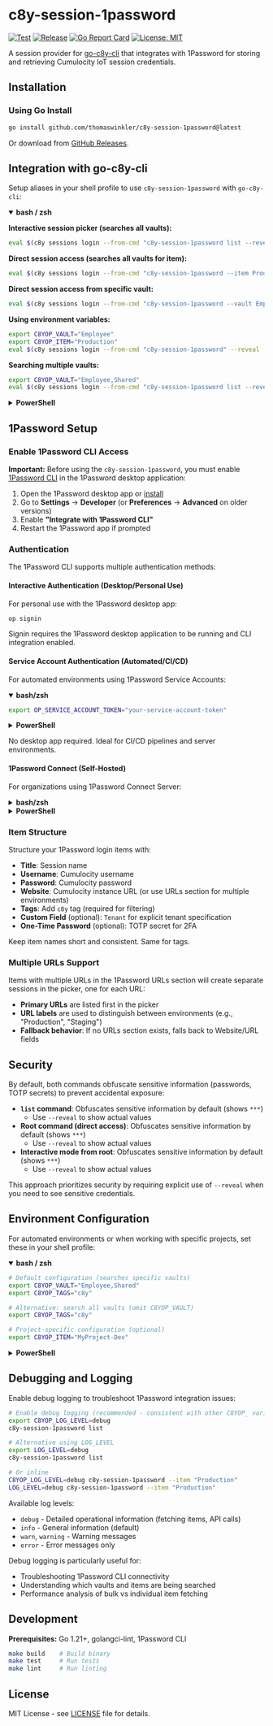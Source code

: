 # c8y-session-1password

[![Test](https://github.com/thomaswinkler/c8y-session-1password/actions/workflows/test.yml/badge.svg)](https://github.com/thomaswinkler/c8y-session-1password/actions/workflows/test.yml)
[![Release](https://github.com/thomaswinkler/c8y-session-1password/actions/workflows/release.yml/badge.svg)](https://github.com/thomaswinkler/c8y-session-1password/actions/workflows/release.yml)
[![Go Report Card](https://goreportcard.com/badge/github.com/thomaswinkler/c8y-session-1password)](https://goreportcard.com/report/github.com/thomaswinkler/c8y-session-1password)
[![License: MIT](https://img.shields.io/badge/License-MIT-yellow.svg)](https://opensource.org/licenses/MIT)

A session provider for [go-c8y-cli](https://github.com/reubenmiller/go-c8y-cli) that integrates with 1Password for storing and retrieving Cumulocity IoT session credentials.

## Installation

### Using Go Install

```bash
go install github.com/thomaswinkler/c8y-session-1password@latest
```

Or download from [GitHub Releases](https://github.com/thomaswinkler/c8y-session-1password/releases).

## Integration with go-c8y-cli

Setup aliases in your shell profile to use `c8y-session-1password` with `go-c8y-cli`:

<details open>
<summary><strong>bash / zsh</strong></summary>

**Interactive session picker (searches all vaults):**
```bash
eval $(c8y sessions login --from-cmd "c8y-session-1password list --reveal" --shell auto)
```

**Direct session access (searches all vaults for item):**
```bash
eval $(c8y sessions login --from-cmd "c8y-session-1password --item Production --reveal" --shell auto)
```

**Direct session access from specific vault:**
```bash
eval $(c8y sessions login --from-cmd "c8y-session-1password --vault Employee --item Production --reveal" --shell auto)
```

**Using environment variables:**
```bash
export C8YOP_VAULT="Employee"
export C8YOP_ITEM="Production"
eval $(c8y sessions login --from-cmd "c8y-session-1password" --reveal --shell auto)
```

**Searching multiple vaults:**
```bash
export C8YOP_VAULT="Employee,Shared"
eval $(c8y sessions login --from-cmd "c8y-session-1password list --reveal" --shell auto)
```

</details>

<details>
<summary><strong>PowerShell</strong></summary>

**Interactive session picker (searches all vaults):**
```powershell
$(c8y sessions login --from-cmd "c8y-session-1password list --reveal" --shell auto) | Invoke-Expression
```

**Direct session access (searches all vaults for item):**
```powershell
$(c8y sessions login --from-cmd "c8y-session-1password --item Production --reveal" --shell auto) | Invoke-Expression
```

**Direct session access from specific vault:**
```powershell
$(c8y sessions login --from-cmd "c8y-session-1password --vault Employee --item Production --reveal" --shell auto) | Invoke-Expression
```

**Using environment variables:**
```powershell
$env:C8YOP_VAULT="Employee"
$env:C8YOP_ITEM="Production"
$(c8y sessions login --from-cmd "c8y-session-1password" --reveal --shell auto) | Invoke-Expression
```

**Searching multiple vaults:**
```powershell
$env:C8YOP_VAULT="Employee,Shared"
$(c8y sessions login --from-cmd "c8y-session-1password list --reveal" --shell auto) | Invoke-Expression
```

</details>

## 1Password Setup

### Enable 1Password CLI Access

**Important:** Before using the `c8y-session-1password`, you must enable [1Password CLI](https://developer.1password.com/docs/cli/) in the 1Password desktop application:
1. Open the 1Password desktop app or [install](https://1password.com/downloads/) 
2. Go to **Settings** → **Developer** (or **Preferences** → **Advanced** on older versions)
3. Enable **"Integrate with 1Password CLI"**
4. Restart the 1Password app if prompted

### Authentication

The 1Password CLI supports multiple authentication methods:

#### Interactive Authentication (Desktop/Personal Use)

For personal use with the 1Password desktop app:

```bash
op signin
```

Signin requires the 1Password desktop application to be running and CLI integration enabled.

#### Service Account Authentication (Automated/CI/CD)

For automated environments using 1Password Service Accounts:

<details open>
<summary><strong>bash/zsh</strong></summary>

```bash
export OP_SERVICE_ACCOUNT_TOKEN="your-service-account-token"
```

</details>

<details>
<summary><strong>PowerShell</strong></summary>

```powershell
$env:OP_SERVICE_ACCOUNT_TOKEN="your-service-account-token"
```

</details>

No desktop app required. Ideal for CI/CD pipelines and server environments.

#### 1Password Connect (Self-Hosted)

For organizations using 1Password Connect Server:

<details>
<summary><strong>bash/zsh</strong></summary>

```bash
export OP_CONNECT_HOST="https://your-connect-server"
export OP_CONNECT_TOKEN="your-connect-token"
```

</details>

<details>
<summary><strong>PowerShell</strong></summary>

```powershell
$env:OP_CONNECT_HOST="https://your-connect-server"
$env:OP_CONNECT_TOKEN="your-connect-token"
```

</details>

### Item Structure

Structure your 1Password login items with:
- **Title**: Session name
- **Username**: Cumulocity username  
- **Password**: Cumulocity password
- **Website**: Cumulocity instance URL (or use URLs section for multiple environments)
- **Tags**: Add `c8y` tag (required for filtering)
- **Custom Field** (optional): `Tenant` for explicit tenant specification
- **One-Time Password** (optional): TOTP secret for 2FA

Keep item names short and consistent. Same for tags.

### Multiple URLs Support

Items with multiple URLs in the 1Password URLs section will create separate sessions in the picker, one for each URL:
- **Primary URLs** are listed first in the picker
- **URL labels** are used to distinguish between environments (e.g., "Production", "Staging")
- **Fallback behavior**: If no URLs section exists, falls back to Website/URL fields

## Security

By default, both commands obfuscate sensitive information (passwords, TOTP secrets) to prevent accidental exposure:

- **`list` command**: Obfuscates sensitive information by default (shows `***`)
  - Use `--reveal` to show actual values
- **Root command (direct access)**: Obfuscates sensitive information by default (shows `***`)
  - Use `--reveal` to show actual values
- **Interactive mode from root**: Obfuscates sensitive information by default (shows `***`)
  - Use `--reveal` to show actual values

This approach prioritizes security by requiring explicit use of `--reveal` when you need to see sensitive credentials.

## Environment Configuration

For automated environments or when working with specific projects, set these in your shell profile:

<details open>
<summary><strong>bash / zsh</strong></summary>

```bash
# Default configuration (searches specific vaults)
export C8YOP_VAULT="Employee,Shared"
export C8YOP_TAGS="c8y"

# Alternative: search all vaults (omit C8YOP_VAULT)
export C8YOP_TAGS="c8y"

# Project-specific configuration (optional)
export C8YOP_ITEM="MyProject-Dev"
```

</details>

<details>
<summary><strong>PowerShell</strong></summary>

```powershell
# Default configuration (searches specific vaults)
$env:C8YOP_VAULT="Employee,Shared"
$env:C8YOP_TAGS="c8y"

# Alternative: search all vaults (omit C8YOP_VAULT)
$env:C8YOP_TAGS="c8y"

# Project-specific configuration (optional)
$env:C8YOP_ITEM="MyProject-Dev"
```

For persistent environment variables in PowerShell, add to your PowerShell profile:
```powershell
# Add to $PROFILE (run `notepad $PROFILE` to edit)
$env:C8YOP_VAULT="Employee,Shared"
$env:C8YOP_TAGS="c8y"
```

</details>

## Debugging and Logging

Enable debug logging to troubleshoot 1Password integration issues:

```bash
# Enable debug logging (recommended - consistent with other C8YOP_ variables)
export C8YOP_LOG_LEVEL=debug
c8y-session-1password list

# Alternative using LOG_LEVEL
export LOG_LEVEL=debug
c8y-session-1password list

# Or inline
C8YOP_LOG_LEVEL=debug c8y-session-1password --item "Production"
LOG_LEVEL=debug c8y-session-1password --item "Production"
```

Available log levels:
- `debug` - Detailed operational information (fetching items, API calls)
- `info` - General information (default)
- `warn`, `warning` - Warning messages
- `error` - Error messages only

Debug logging is particularly useful for:
- Troubleshooting 1Password CLI connectivity
- Understanding which vaults and items are being searched
- Performance analysis of bulk vs individual item fetching

## Development

**Prerequisites:** Go 1.21+, golangci-lint, 1Password CLI

```bash
make build    # Build binary
make test     # Run tests  
make lint     # Run linting
```

## License

MIT License - see [LICENSE](LICENSE) file for details.
